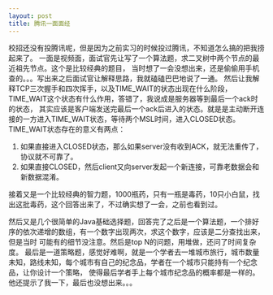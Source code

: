 ```yaml
---
layout: post
title: 腾讯一面面经
---
```


校招还没有投腾讯呢，但是因为之前实习的时候投过腾讯，不知道怎么搞的把我捞起来了。
一面是视频面，面试官先让写了一个算法题，求二叉树中两个节点的最近祖先节点。这个是比较经典的题目，
当时想了一会没想出来，还是偷偷用手机查的。。。写出来之后面试官让解释思路，我就磕磕巴巴地说了一通。
然后让我解释TCP三次握手和四次挥手，以及TIME_WAIT的状态出现在什么阶段，TIME_WAIT这个状态有什么作用，答错了，我说成是服务器等到最后一个ack时的状态，
其实应该是客户端发送完最后一个ack后进入的状态。就是是主动断开连接的一方进入TIME_WAIT状态，等待两个MSL时间，进入CLOSED状态。
TIME_WAIT状态存在的意义有两点：
1. 如果直接进入CLOSED状态，那么如果server没有收到ACK，就无法重传了，协议就不可靠了。
2. 如果直接CLOSED，然后client又向server发起一个新连接，可靠老数据会和新数据混淆。

接着又是一个比较经典的智力题，1000瓶药，只有一瓶是毒药，10只小白鼠，找出这批毒药，这个回答出来了，不过确实想了一会，之前也看到过。

然后又是几个很简单的Java基础选择题，回答完了之后是一个算法题，一个排好序的依次递增的数组，有一个数字出现两次，求这个数字，应该是二分查找出来，但是当时
可能有的细节没注意。然后是top N的问题，用堆做，还问了时间复杂度。
最后是一道策略题，感觉好难啊，就是一个学者去一堆城市旅行，城市数量未知，路线未知，每个城市有自己的纪念品，学者在一个城市只能持有一个纪念品，让你设计一个策略，
使得最后学者手上每个城市纪念品的概率都是一样的。他还提示了我一下，最后也没想出来。。。